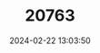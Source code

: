---
title: "20763"
category: "Stenopelmatus navajo"
draft: false
date: 2024-02-22 13:03:50
languages:
  English: ["Navajo Jerusalem Cricket"]
---